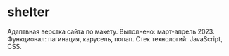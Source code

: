 # shelter
Адаптвная верстка сайта по макету.
Выполнено: март-апрель 2023.
Функционал: пагинация, карусель, попап.
Стек технологий: JavaScript, CSS.
